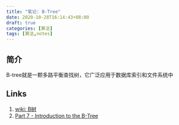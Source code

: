 ```yaml
---
title: "笔记: B-Tree"
date: 2020-10-28T16:14:43+08:00
draft: true
categories: [算法]
tags: [算法,notes]
---
```


## 简介
B-tree就是一颗多路平衡查找树，它广泛应用于数据库索引和文件系统中



## Links
1. [wiki: B树](https://zh.wikipedia.org/wiki/B%E6%A0%91)
2. [Part 7 - Introduction to the B-Tree](https://cstack.github.io/db_tutorial/parts/part7.html)
